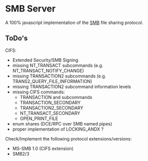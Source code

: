 # SMB Server

A 100% javascript implementation of the [SMB][] file sharing protocol.

## ToDo's

CIFS:

* Extended Security/SMB Signing
* missing NT_TRANSACT subcommands (e.g. NT_TRANSACT_NOTIFY_CHANGE)
* missing TRANSACTION2 subcommands (e.g. TRANS2_QUERY_FILE_INFORMATION)
* missing TRANSACTION2 subcommand information levels
* missing CIFS commands:
  * TRANSACTION and subcommands
  * TRANSACTION_SECONDARY
  * TRANSACTION2_SECONDARY
  * NT_TRANSACT_SECONDARY
  * OPEN_PRINT_FILE
* enum shares (DCE/RPC over SMB named pipes)
* proper implementation of LOCKING_ANDX ?

Check/Implement the following protocol extensions/versions:

* MS-SMB 1.0 (CIFS extension)
* SMB2/3

[SMB]: http://en.wikipedia.org/wiki/Server_Message_Block